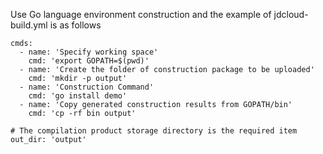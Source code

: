 Use Go language environment construction and the example of jdcloud-build.yml is as follows

  ```
  cmds:
    - name: 'Specify working space'
      cmd: 'export GOPATH=$(pwd)'
    - name: 'Create the folder of construction package to be uploaded'
      cmd: 'mkdir -p output'
    - name: 'Construction Command'
      cmd: 'go install demo'
    - name: 'Copy generated construction results from GOPATH/bin'
      cmd: 'cp -rf bin output'

  # The compilation product storage directory is the required item
  out_dir: 'output'

  ```
